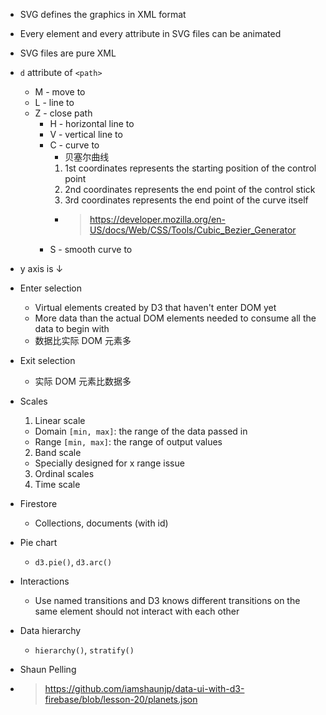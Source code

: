 - SVG defines the graphics in XML format
- Every element and every attribute in SVG files can be animated
- SVG files are pure XML
- `d` attribute of `<path>`
  - M - move to
  - L - line to
  - Z - close path
    - H - horizontal line to 
    - V - vertical line to 
    - C - curve to 
      - 贝塞尔曲线
      1. 1st coordinates represents the starting position of the control point
      2. 2nd coordinates represents the end point of the control stick
      3. 3rd coordinates represents the end point of the curve itself
      - > https://developer.mozilla.org/en-US/docs/Web/CSS/Tools/Cubic_Bezier_Generator
    - S - smooth curve to
- y axis is ↓
- Enter selection
  - Virtual elements created by D3 that haven't enter DOM yet
  - More data than the actual DOM elements needed to consume all the data to begin with
  - 数据比实际 DOM 元素多
- Exit selection
  - 实际 DOM 元素比数据多
- Scales
  1. Linear scale
    - Domain `[min, max]`: the range of the data passed in
    - Range `[min, max]`: the range of output values
  2. Band scale
    - Specially designed for x range issue
  3. Ordinal scales
  4. Time scale
- Firestore
  - Collections, documents (with id)
- Pie chart
  - `d3.pie()`, `d3.arc()`
- Interactions
  - Use named transitions and D3 knows different transitions on the same element should not interact with each other
- Data hierarchy
  - `hierarchy()`, `stratify()`




- Shaun Pelling
- > https://github.com/iamshaunjp/data-ui-with-d3-firebase/blob/lesson-20/planets.json